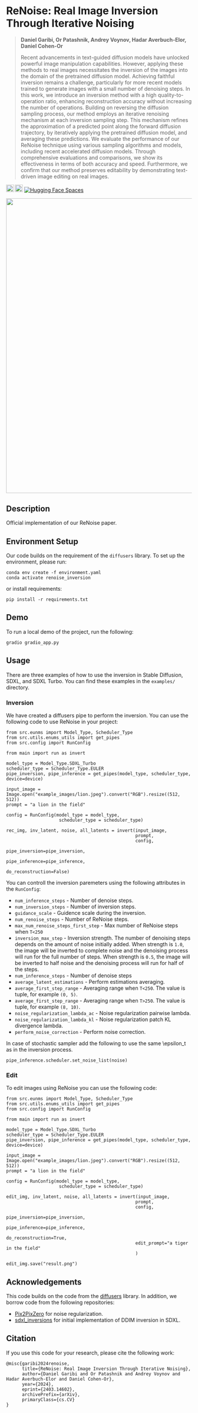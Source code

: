 # ReNoise: Real Image Inversion Through Iterative Noising
> **Daniel Garibi, Or Patashnik, Andrey Voynov, Hadar Averbuch-Elor, Daniel Cohen-Or**
>
> Recent advancements in text-guided diffusion models have unlocked powerful image manipulation capabilities. However, applying these methods to real images necessitates the inversion of the images into the domain of the pretrained diffusion model. Achieving faithful inversion remains a challenge, particularly for more recent models trained to generate images with a small number of denoising steps. In this work, we introduce an inversion method with a high quality-to-operation ratio, enhancing reconstruction accuracy without increasing the number of operations. Building on reversing the diffusion sampling process, our method employs an iterative renoising mechanism at each inversion sampling step. This mechanism refines the approximation of a predicted point along the forward diffusion trajectory, by iteratively applying the pretrained diffusion model, and averaging these predictions. We evaluate the performance of our ReNoise technique using various sampling algorithms and models, including recent accelerated diffusion models. Through comprehensive evaluations and comparisons, we show its effectiveness in terms of both accuracy and speed. Furthermore, we confirm that our method preserves editability by demonstrating text-driven image editing on real images.

<a href="https://garibida.github.io/ReNoise-Inversion/"><img src="https://img.shields.io/static/v1?label=Project&message=Website&color=red" height=20.5></a> 
<a href="https://arxiv.org/abs/2403.14602"><img src="https://img.shields.io/badge/arXiv-ReNoise-b31b1b.svg" height=20.5></a>
[![Hugging Face Spaces](https://img.shields.io/badge/%F0%9F%A4%97%20Hugging%20Face-Spaces-blue)](https://huggingface.co/spaces/garibida/ReNoise-Inversion)

<p align="center">
<img src="docs/teaser.jpg" width="800px"/>
</p>

## Description
Official implementation of our ReNoise paper.

## Environment Setup
Our code builds on the requirement of the `diffusers` library. To set up the environment, please run:
```
conda env create -f environment.yaml
conda activate renoise_inversion
```
or install requirements:
```
pip install -r requirements.txt
```
## Demo
To run a local demo of the project, run the following:
```
gradio gradio_app.py
```

## Usage
There are three examples of how to use the inversion in Stable Diffusion, SDXL, and SDXL Turbo. You can find these examples in the `examples/` directory.

### Inversion

We have created a diffusers pipe to perform the inversion. You can use the following code to use ReNoise in your project:

```
from src.eunms import Model_Type, Scheduler_Type
from src.utils.enums_utils import get_pipes
from src.config import RunConfig

from main import run as invert

model_type = Model_Type.SDXL_Turbo
scheduler_type = Scheduler_Type.EULER
pipe_inversion, pipe_inference = get_pipes(model_type, scheduler_type, device=device)

input_image = Image.open("example_images/lion.jpeg").convert("RGB").resize((512, 512))
prompt = "a lion in the field"

config = RunConfig(model_type = model_type,
                    scheduler_type = scheduler_type)

rec_img, inv_latent, noise, all_latents = invert(input_image,
                                                 prompt,
                                                 config,
                                                 pipe_inversion=pipe_inversion,
                                                 pipe_inference=pipe_inference,
                                                 do_reconstruction=False)
```

You can controll the inversion paremeters using the following attributes in the `RunConfig`:
- `num_inference_steps` - Number of denoise steps.
- `num_inversion_steps` - Number of inversion steps.
- `guidance_scale` - Guidence scale during the inversion.
- `num_renoise_steps` - Number of ReNoise steps.
- `max_num_renoise_steps_first_step` - Max number of ReNoise steps when `T<250`
- `inversion_max_step` - Inversion strength. The number of denoising steps depends on the amount of noise initially added. When strength is `1.0`, the image will be inverted to complete noise and the denoising process will run for the full number of steps. When strength is `0.5`, the image will be inverted to half noise and the denoising process will run for half of the steps.
- `num_inference_steps` - Number of denoise steps
- `average_latent_estimations` - Perform estimations averaging.
- `average_first_step_range` - Averaging range when `T<250`. The value is tuple, for example `(0, 5)`.
- `average_first_step_range` - Averaging range when `T>250`. The value is tuple, for example `(8, 10)`.
- `noise_regularization_lambda_ac` - Noise regularization pairwise lambda.
- `noise_regularization_lambda_kl` - Noise regularization patch KL divergence lambda.
- `perform_noise_correction` - Perform noise correction.

In case of stochastic sampler add the following to use the same \epsilon_t as in the inversion process.
```
pipe_inference.scheduler.set_noise_list(noise)
```

### Edit
To edit images using ReNoise you can use the following code:
```
from src.eunms import Model_Type, Scheduler_Type
from src.utils.enums_utils import get_pipes
from src.config import RunConfig

from main import run as invert

model_type = Model_Type.SDXL_Turbo
scheduler_type = Scheduler_Type.EULER
pipe_inversion, pipe_inference = get_pipes(model_type, scheduler_type, device=device)

input_image = Image.open("example_images/lion.jpeg").convert("RGB").resize((512, 512))
prompt = "a lion in the field"

config = RunConfig(model_type = model_type,
                    scheduler_type = scheduler_type)

edit_img, inv_latent, noise, all_latents = invert(input_image,
                                                 prompt,
                                                 config,
                                                 pipe_inversion=pipe_inversion,
                                                 pipe_inference=pipe_inference,
                                                 do_reconstruction=True,
                                                 edit_prompt="a tiger in the field"
                                                 )

edit_img.save("result.png")
```

## Acknowledgements 
This code builds on the code from the [diffusers](https://github.com/huggingface/diffusers) library. In addition, we 
borrow code from the following repositories: 
- [Pix2PixZero](https://github.com/pix2pixzero/pix2pix-zero) for noise regularization.
- [sdxl_inversions](https://github.com/cloneofsimo/sdxl_inversions) for initial implementation of DDIM inversion in SDXL.


## Citation
If you use this code for your research, please cite the following work: 
```
@misc{garibi2024renoise,
      title={ReNoise: Real Image Inversion Through Iterative Noising}, 
      author={Daniel Garibi and Or Patashnik and Andrey Voynov and Hadar Averbuch-Elor and Daniel Cohen-Or},
      year={2024},
      eprint={2403.14602},
      archivePrefix={arXiv},
      primaryClass={cs.CV}
}
```